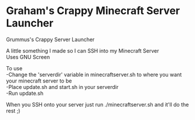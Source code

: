 # Graham's Crappy Minecraft Server Launcher
Grummus's Crappy Server Launcher

A little something I made so I can SSH into my Minecraft Server  
Uses GNU Screen  

To use  
-Change the 'serverdir' variable in minecraftserver.sh to where you want your minecraft server to be  
-Place update.sh and start.sh in your serverdir  
-Run update.sh  

When you SSH onto your server just run ./minecraftserver.sh and it'll do the rest ;)
